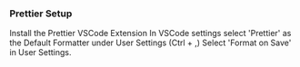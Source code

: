 ### Prettier Setup

Install the Prettier VSCode Extension
In VSCode settings select 'Prettier' as the Default Formatter under User Settings (Ctrl + ,)
Select 'Format on Save' in User Settings.

